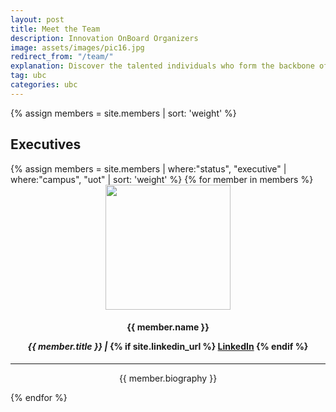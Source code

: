 ```yaml
---
layout: post
title: Meet the Team
description: Innovation OnBoard Organizers
image: assets/images/pic16.jpg
redirect_from: "/team/"
explanation: Discover the talented individuals who form the backbone of our project, working together with passion and dedication to make it a reality.
tag: ubc
categories: ubc
---
```


{% assign members = site.members | sort: 'weight' %}

<!-- ## Founders
<div class="row">
{% for member in members %}
	{% if member.status == 'founder' %}
	<div class="4u 12u$(small)" style="text-align:center;"><div class="box">
	<img src="{{ member.img | prepend: site.baseurl | prepend: site.url }}" class="img-team" style="width: 200px; height: 200px;">
	<h4>{{ member.name }}
	<p><i>{{ member.title }} | </i>
	{% if site.linkedin_url %}
	<a href="{{ member.linkedin }}" class="icon fa-linkedin" target="_blank"><span class="label">LinkedIn</span></a>
	{% endif %}
	</p>
	</h4>
	<p><i class="fa fa-envelope"></i> <a href="mailto:{{member.email}}">{{member.email}}</a></p>
	<hr>
	<p>{{ member.biography }}</p>
	</div></div> {% endif %}
{% endfor %}
</div> -->

## Executives

<div class="row">
{% assign members = site.members | where:"status", "executive" | where:"campus", "uot" | sort: 'weight' %}
{% for member in members %}
    <div class="4u 12u$(small)" style="text-align:center;">
        <div class="box">
            <img src="{{ member.img | prepend: site.baseurl | prepend: site.url }}" class="img-team" style="width: 200px; height: 200px;">
            <h4>{{ member.name }} 
            <p><i>{{ member.title }} | </i>
            {% if site.linkedin_url %}
                <a href="{{ member.linkedin }}" class="icon fa-linkedin" target="_blank"><span class="label">LinkedIn</span></a>
            {% endif %}
            </p>
            </h4>
            <hr>
            <p>{{ member.biography }}</p> 
        </div>
    </div> 
{% endfor %}
</div>

<!-- ## Board of Advisors
<div class="row">
{% assign members = site.members | where:"status", "board" | sort: 'weight' %}
{% for member in members %}
	<div class="4u 12u$(small)" style="text-align:center;"><div class="box">
	<img src="{{ member.img | prepend: site.baseurl | prepend: site.url }}" class="img-team" style="width: 200px; height: 200px;">
	<h4>{{ member.name }}
	<p><i>{{ member.title }} | </i>
	{% if site.linkedin_url %}
	<a href="{{ member.linkedin }}" class="icon fa-linkedin" target="_blank"><span class="label">LinkedIn</span></a>
	{% endif %}
	</p>
	</h4>
	<hr>
	<p>{{ member.biography }}</p>
	</div></div> {% unless forloop.last %}{% cycle '', '', '</div><div class="row">' %}{% endunless %}
{% endfor %}
</div> -->
<!--
## Mentors
<div class="row">
{% assign members = site.members | where:"status", "mentor" | sort: 'weight' %}
{% for member in members %}
	<div class="4u 12u$(small)" style="text-align:center;"><div class="box">
	<img src="{{ member.img | prepend: site.baseurl | prepend: site.url }}" class="img-team" style="width: 200px; height: 200px;">
	<h4>{{ member.name }}
	<p><i>{{ member.title }} | </i>
	{% if site.linkedin_url %}
	<a href="{{ member.linkedin }}" class="icon fa-linkedin" target="_blank"><span class="label">LinkedIn</span></a>
	{% endif %}
	</p>
	</h4>
	<hr>
	<p>{{ member.biography }}</p>
	</div></div> {% unless forloop.last %}{% cycle '', '', '</div><div class="row">' %}{% endunless %}
{% endfor %}
</div>
 -->
